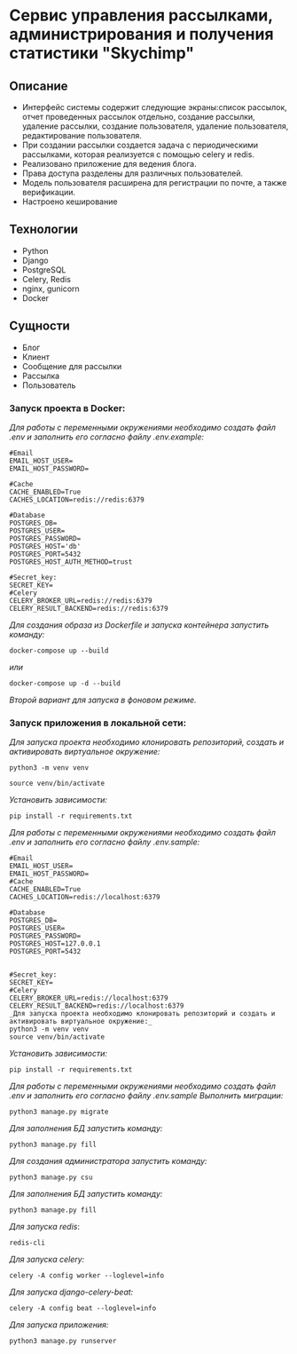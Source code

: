 # Cервис управления рассылками, администрирования и получения статистики "Skychimp"
## Описание
* Интерфейс системы содержит следующие экраны:список рассылок, отчет проведенных рассылок отдельно, создание рассылки,
  удаление рассылки, создание пользователя, удаление пользователя, редактирование пользователя.
* При создании рассылки создается задача с периодическими рассылками, которая реализуется с помощью celery и redis.
* Реализовано приложение для ведения блога.
* Права доступа разделены для различных пользователей.
* Модель пользователя расширена для регистрации по почте, а также верификации.
* Настроено кеширование
## Технологии
* Python
* Django
* PostgreSQL
* Celery, Redis
* nginx, gunicorn
* Docker
## Сущности
* Блог
* Клиент
* Сообщение для рассылки
* Рассылка
* Пользователь

### Запуск проекта в Docker:
_Для работы с переменными окружениями необходимо создать файл .env и заполнить его согласно файлу .env.example:_
```
#Email
EMAIL_HOST_USER=
EMAIL_HOST_PASSWORD=

#Cache
CACHE_ENABLED=True
CACHES_LOCATION=redis://redis:6379

#Database
POSTGRES_DB=
POSTGRES_USER=
POSTGRES_PASSWORD=
POSTGRES_HOST='db'
POSTGRES_PORT=5432
POSTGRES_HOST_AUTH_METHOD=trust

#Secret_key:
SECRET_KEY=
#Celery
CELERY_BROKER_URL=redis://redis:6379
CELERY_RESULT_BACKEND=redis://redis:6379
```
_Для создания образа из Dockerfile и запуска контейнера запустить команду:_
```
docker-compose up --build
```
_или_
```
docker-compose up -d --build
```
_Второй вариант для запуска в фоновом режиме._
### Запуск приложения в локальной сети:
_Для запуска проекта необходимо клонировать репозиторий, создать и активировать виртуальное окружение:_ 
```
python3 -m venv venv
```
```
source venv/bin/activate
```
_Установить зависимости:_
```
pip install -r requirements.txt
```
_Для работы с переменными окружениями необходимо создать файл .env и заполнить его согласно файлу .env.sample:_
```
#Email
EMAIL_HOST_USER=
EMAIL_HOST_PASSWORD=
#Cache
CACHE_ENABLED=True
CACHES_LOCATION=redis://localhost:6379

#Database
POSTGRES_DB=
POSTGRES_USER=
POSTGRES_PASSWORD=
POSTGRES_HOST=127.0.0.1
POSTGRES_PORT=5432


#Secret_key:
SECRET_KEY=
#Celery
CELERY_BROKER_URL=redis://localhost:6379
CELERY_RESULT_BACKEND=redis://localhost:6379
_Для запуска проекта необходимо клонировать репозиторий и создать и активировать виртуальное окружение:_ 
python3 -m venv venv
source venv/bin/activate
```
_Установить зависимости:_
```
pip install -r requirements.txt
```
_Для работы с переменными окружениями необходимо создать файл .env и заполнить его согласно файлу .env.sample_
_Выполнить миграции:_
```
python3 manage.py migrate
```
_Для заполнения БД запустить команду:_
```
python3 manage.py fill
```
_Для создания администратора запустить команду:_
```
python3 manage.py csu
```
_Для заполнения БД запустить команду:_
```
python3 manage.py fill
```
_Для запуска redis_:
```
redis-cli
```
_Для запуска celery:_
```
celery -A config worker --loglevel=info
```
_Для запуска django-celery-beat:_
```
celery -A config beat --loglevel=info
```
_Для запуска приложения:_
```
python3 manage.py runserver
```